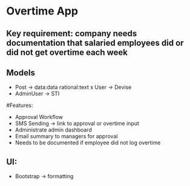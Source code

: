 # Overtime App

## Key requirement: company needs documentation that salaried employees did or did not get overtime each week

## Models
- Post -> data:data rational:text
x User -> Devise
- AdminUser -> STI

#Features:
- Approval Workflow
- SMS Sending -> link to approval or overtime input
- Administrate admin dashboard
- Email summary to managers for approval
- Needs to be documented if employee did not log overtime

## UI:
- Bootstrap -> formatting